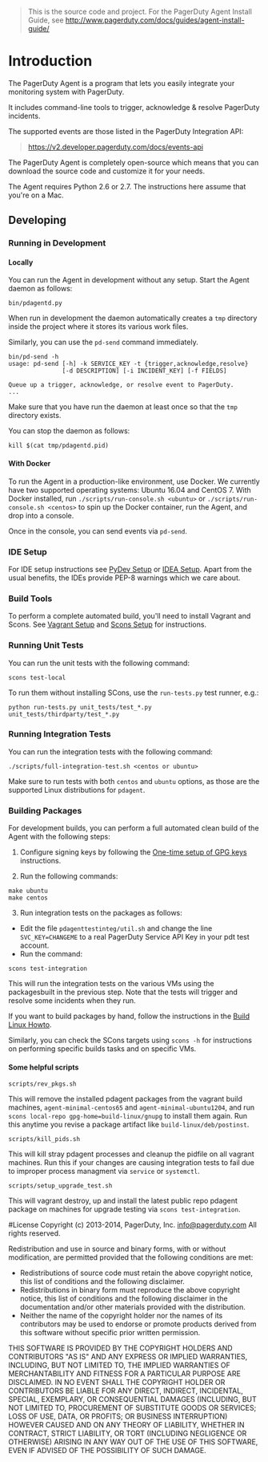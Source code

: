 > This is the source code and project. For the PagerDuty Agent Install Guide,
> see http://www.pagerduty.com/docs/guides/agent-install-guide/

# Introduction

The PagerDuty Agent is a program that lets you easily integrate your monitoring
system with PagerDuty.

It includes command-line tools to trigger, acknowledge & resolve PagerDuty
incidents.

The supported events are those listed in the PagerDuty Integration API:

> <https://v2.developer.pagerduty.com/docs/events-api>

The PagerDuty Agent is completely open-source which means that you can download
the source code and customize it for your needs.

The Agent requires Python 2.6 or 2.7. The instructions here assume that you're
on a Mac.

## Developing

### Running in Development

#### Locally

You can run the Agent in development without any setup. Start the Agent daemon
as follows:

`bin/pdagentd.py`

When run in development the daemon automatically creates a `tmp` directory
inside the project where it stores its various work files.

Similarly, you can use the `pd-send` command immediately.

```
bin/pd-send -h
usage: pd-send [-h] -k SERVICE_KEY -t {trigger,acknowledge,resolve}
               [-d DESCRIPTION] [-i INCIDENT_KEY] [-f FIELDS]

Queue up a trigger, acknowledge, or resolve event to PagerDuty.
...
```

Make sure that you have run the daemon at least once so that the `tmp`
directory exists.

You can stop the daemon as follows:

`kill $(cat tmp/pdagentd.pid)`

#### With Docker

To run the Agent in a production-like environment, use Docker. We currently have two supported operating systems: Ubuntu 16.04 and CentOS 7. With Docker installed, run `./scripts/run-console.sh <ubuntu>` or `./scripts/run-console.sh <centos>` to spin up the Docker container, run the Agent, and drop into a console. 

Once in the console, you can send events via `pd-send`.

### IDE Setup

For IDE setup instructions see [PyDev Setup](pydev-setup.md) or [IDEA Setup](idea-setup.md). Apart from the usual benefits, the IDEs provide PEP-8 warnings which we care about.

### Build Tools

To perform a complete automated build, you'll need to install Vagrant and Scons.  See [Vagrant Setup](vagrant-setup.md) and [Scons Setup](scons-setup.md) for instructions.

### Running Unit Tests

You can run the unit tests with the following command:

`scons test-local`

To run them without installing SCons, use the `run-tests.py` test runner, e.g.:

`python run-tests.py unit_tests/test_*.py unit_tests/thirdparty/test_*.py`

### Running Integration Tests

You can run the integration tests with the following command:

`./scripts/full-integration-test.sh <centos or ubuntu>`

Make sure to run tests with both `centos` and `ubuntu` options, as those are the supported Linux distributions for `pdagent`.


### Building Packages

For development builds, you can perform a full automated clean build of the
Agent with the following steps:

1. Configure signing keys by following the [One-time setup of GPG keys](build-linux/howto.md#one-time-setup-of-gpg-keys) instructions.


2. Run the following commands:
```
make ubuntu
make centos
```

3. Run integration tests on the packages as follows:
  * Edit the file `pdagenttestinteg/util.sh` and change the line `SVC_KEY=CHANGEME` to a real PagerDuty Service API Key in your pdt test account.
  * Run the command:
```
scons test-integration
```

This will run the integration tests on the various VMs using the packagesbuilt in the previous step. Note that the tests will trigger and resolve some incidents when they run.

If you want to build packages by hand, follow the instructions in the
[Build Linux Howto](build-linux/howto.md).

Similarly, you can check the SCons targets using `scons -h` for instructions on
performing specific builds tasks and on specific VMs.

#### Some helpful scripts

```
scripts/rev_pkgs.sh
```

This will remove the installed pdagent packages from the vagrant build machines, `agent-minimal-centos65` and `agent-minimal-ubuntu1204`, and run `scons local-repo gpg-home=build-linux/gnupg` to install them again.  Run this anytime you revise a package artifact like `build-linux/deb/postinst`.

```
scripts/kill_pids.sh
```

This will kill stray pdagent processes and cleanup the pidfile on all vagrant machines.  Run this
if your changes are causing integration tests to fail due to improper process managment via `service` or `systemctl`.

```
scripts/setup_upgrade_test.sh
```

This will vagrant destroy, up and install the latest public repo pdagent package on machines for upgrade testing via `scons test-integration`.

#License
Copyright (c) 2013-2014, PagerDuty, Inc. <info@pagerduty.com>
All rights reserved.

Redistribution and use in source and binary forms, with or without
modification, are permitted provided that the following conditions are met:

  * Redistributions of source code must retain the above copyright
    notice, this list of conditions and the following disclaimer.
  * Redistributions in binary form must reproduce the above copyright
    notice, this list of conditions and the following disclaimer in the
    documentation and/or other materials provided with the distribution.
  * Neither the name of the copyright holder nor the
    names of its contributors may be used to endorse or promote products
    derived from this software without specific prior written permission.

THIS SOFTWARE IS PROVIDED BY THE COPYRIGHT HOLDERS AND CONTRIBUTORS "AS IS"
AND ANY EXPRESS OR IMPLIED WARRANTIES, INCLUDING, BUT NOT LIMITED TO, THE
IMPLIED WARRANTIES OF MERCHANTABILITY AND FITNESS FOR A PARTICULAR PURPOSE
ARE DISCLAIMED. IN NO EVENT SHALL THE COPYRIGHT HOLDER OR CONTRIBUTORS BE
LIABLE FOR ANY DIRECT, INDIRECT, INCIDENTAL, SPECIAL, EXEMPLARY, OR
CONSEQUENTIAL DAMAGES (INCLUDING, BUT NOT LIMITED TO, PROCUREMENT OF
SUBSTITUTE GOODS OR SERVICES; LOSS OF USE, DATA, OR PROFITS; OR BUSINESS
INTERRUPTION) HOWEVER CAUSED AND ON ANY THEORY OF LIABILITY, WHETHER IN
CONTRACT, STRICT LIABILITY, OR TORT (INCLUDING NEGLIGENCE OR OTHERWISE)
ARISING IN ANY WAY OUT OF THE USE OF THIS SOFTWARE, EVEN IF ADVISED OF THE
POSSIBILITY OF SUCH DAMAGE.
